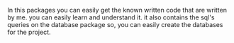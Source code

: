 In this packages you can easily get the known written code that are written by me. you can easily learn and understand it. it also contains the sql's queries on the database package so, you can easily create the databases for the project. 
